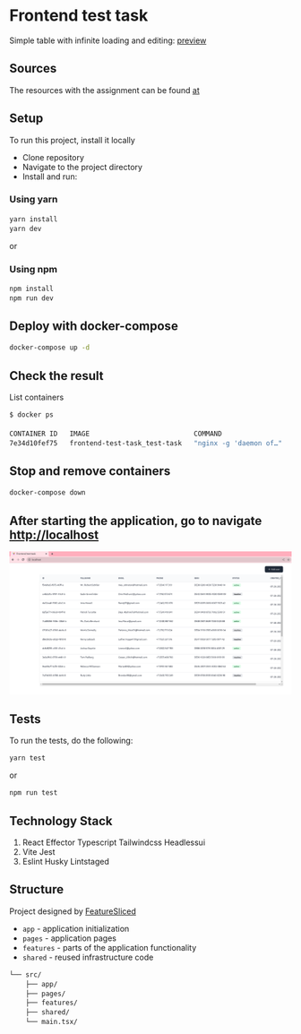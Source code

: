 # Frontend test task

Simple table with infinite loading and editing: [preview](https://frontend-test-task-table.vercel.app/)

## Sources

The resources with the assignment can be found [at](https://docs.google.com/document/d/16IkxQ_ZDRxrfnzdjQdYP5UfyloGwmwXsZ5IEXEbuL2E/edit)

## Setup

To run this project, install it locally

- Clone repository
- Navigate to the project directory
- Install and run:

### Using yarn

```bash
yarn install
yarn dev
```

or

### Using npm

```bash
npm install
npm run dev
```

## Deploy with docker-compose

```bash
docker-compose up -d
```

## Сheck the result

List containers

```bash
$ docker ps

CONTAINER ID   IMAGE                          COMMAND                   CREATED              STATUS              PORTS                               NAMES
7e34d10fef75   frontend-test-task_test-task   "nginx -g 'daemon of…"   About a minute ago   Up About a minute   0.0.0.0:80->80/tcp, :::80->80/tcp   test-task
```

## Stop and remove containers

```bash
docker-compose down
```

## After starting the application, go to navigate <http://localhost>

![page](./docs/example.png)

## Tests

To run the tests, do the following:

```bash
yarn test
```

or

```bash
npm run test
```

## Technology Stack

1. React Effector Typescript Tailwindcss Headlessui
2. Vite Jest
3. Eslint Husky Lintstaged

## Structure

Project designed by [FeatureSliced](https://feature-sliced.design/)

- `app` - application initialization
- `pages` - application pages
- `features` - parts of the application functionality
- `shared` - reused infrastructure code

```sh
└── src/
    ├── app/
    ├── pages/
    ├── features/
    ├── shared/
    └── main.tsx/
```
